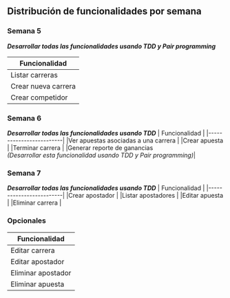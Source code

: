## Distribución de funcionalidades por semana

### Semana 5
**_Desarrollar todas las funcionalidades usando TDD y Pair programming_**

| Funcionalidad           | 
|-------------------------| 
|Listar carreras |
|Crear nueva carrera |
|Crear competidor |

### Semana 6
**_Desarrollar todas las funcionalidades usando TDD_**
| Funcionalidad           | 
|-------------------------| 
|Ver apuestas asociadas a una carrera |
|Crear apuesta |
|Terminar carrera |
|Generar reporte de ganancias <br> _(Desarrollar esta funcionalidad usando TDD y Pair programming)_|

### Semana 7
**_Desarrollar todas las funcionalidades usando TDD_**
| Funcionalidad           | 
|-------------------------| 
|Crear apostador |
|Listar apostadores |
|Editar apuesta |
|Eliminar carrera |

### Opcionales

| Funcionalidad           | 
|-------------------------| 
|Editar carrera |
|Editar apostador |
|Eliminar apostador |
|Eliminar apuesta |
